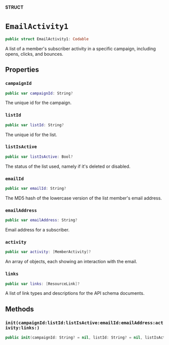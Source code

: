 **STRUCT**

# `EmailActivity1`

```swift
public struct EmailActivity1: Codable
```

A list of a member&#x27;s subscriber activity in a specific campaign, including opens, clicks, and bounces.

## Properties
### `campaignId`

```swift
public var campaignId: String?
```

The unique id for the campaign.

### `listId`

```swift
public var listId: String?
```

The unique id for the list.

### `listIsActive`

```swift
public var listIsActive: Bool?
```

The status of the list used, namely if it&#x27;s deleted or disabled.

### `emailId`

```swift
public var emailId: String?
```

The MD5 hash of the lowercase version of the list member&#x27;s email address.

### `emailAddress`

```swift
public var emailAddress: String?
```

Email address for a subscriber.

### `activity`

```swift
public var activity: [MemberActivity]?
```

An array of objects, each showing an interaction with the email.

### `links`

```swift
public var links: [ResourceLink]?
```

A list of link types and descriptions for the API schema documents.

## Methods
### `init(campaignId:listId:listIsActive:emailId:emailAddress:activity:links:)`

```swift
public init(campaignId: String? = nil, listId: String? = nil, listIsActive: Bool? = nil, emailId: String? = nil, emailAddress: String? = nil, activity: [MemberActivity]? = nil, links: [ResourceLink]? = nil)
```

